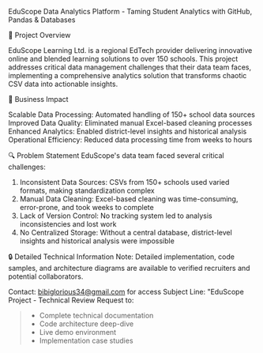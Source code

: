 EduScope Data Analytics Platform - Taming Student Analytics with GitHub, Pandas & Databases


🎯 Project Overview

EduScope Learning Ltd. is a regional EdTech provider delivering innovative online and blended learning solutions to over 150 schools. 
This project addresses critical data management challenges that their data team faces, implementing a comprehensive analytics solution
that transforms chaotic CSV data into actionable insights.


🚀 Business Impact

Scalable Data Processing: Automated handling of 150+ school data sources
Improved Data Quality: Eliminated manual Excel-based cleaning processes
Enhanced Analytics: Enabled district-level insights and historical analysis
Operational Efficiency: Reduced data processing time from weeks to hours


🔍 Problem Statement
EduScope's data team faced several critical challenges:

1. Inconsistent Data Sources: CSVs from 150+ schools used varied formats, making standardization complex
2. Manual Data Cleaning: Excel-based cleaning was time-consuming, error-prone, and took weeks to complete
3. Lack of Version Control: No tracking system led to analysis inconsistencies and lost work
4. No Centralized Storage: Without a central database, district-level insights and historical analysis were impossible






🔒 Detailed Technical Information
Note: Detailed implementation, code samples, and architecture diagrams are available to verified recruiters and potential collaborators. 

Contact: bibiglorious34@gmail.com for access
Subject Line: "EduScope Project - Technical Review Request to:
> - Complete technical documentation
> - Code architecture deep-dive
> - Live demo environment
> - Implementation case studies

